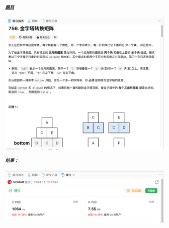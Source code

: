##### [题目](https://leetcode.cn/problems/pyramid-transition-matrix/description/)
![pic](img.png)
##### 结果：
![pic](result.png)
